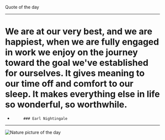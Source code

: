 Quote of the day***# We are at our very best, and we are happiest, when we are fully engaged in work we enjoy on the journey toward the goal we've established for ourselves. It gives meaning to our time off and comfort to our sleep. It makes everything else in life so wonderful, so worthwhile.   -          ### Earl Nightingale ***<img src="http://www.naturepicoftheday.com/npods/2021/february/winterscape_800w.jpg" alt="Nature picture of the day">